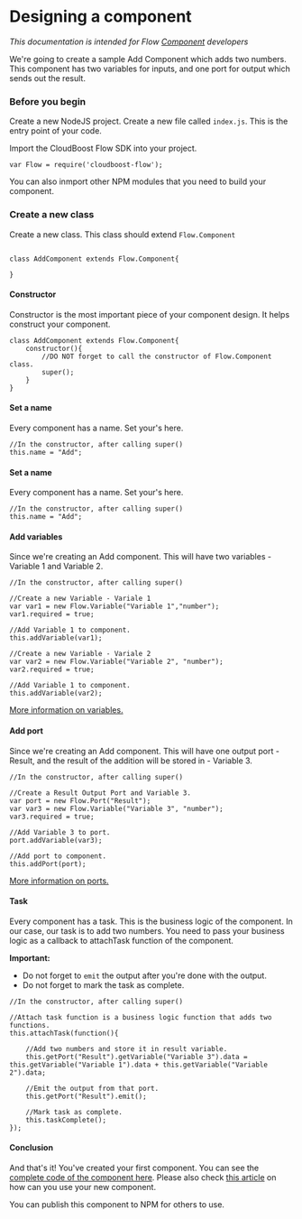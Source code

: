 # Designing a component

*This documentation is intended for Flow [Component](../Component/README.md) developers*

We're going to create a sample Add Component which adds two numbers. This component has two variables for inputs, and one port for output which sends out the result. 

### Before you begin

Create a new NodeJS project. Create a new file called `index.js`. This is the entry point of your code. 

Import the CloudBoost Flow SDK into your project. 

```
var Flow = require('cloudboost-flow');
```

You can also inmport other NPM modules that you need to build your component. 

### Create a new class

Create a new class. This class should extend `Flow.Component`

```

class AddComponent extends Flow.Component{

} 

```

#### Constructor

Constructor is the most important piece of your component design. It helps construct your component. 

```
class AddComponent extends Flow.Component{
    constructor(){
        //DO NOT forget to call the constructor of Flow.Component class. 
        super(); 
    }
}

```

#### Set a name

Every component has a name. Set your's here. 

```
//In the constructor, after calling super()
this.name = "Add";
```

#### Set a name

Every component has a name. Set your's here. 

```
//In the constructor, after calling super()
this.name = "Add";
```

#### Add variables

Since we're creating an Add component. This will have two variables - Variable 1 and Variable 2. 

```
//In the constructor, after calling super()

//Create a new Variable - Variale 1
var var1 = new Flow.Variable("Variable 1","number");
var1.required = true;

//Add Variable 1 to component.
this.addVariable(var1);

//Create a new Variable - Variale 2
var var2 = new Flow.Variable("Variable 2", "number");
var2.required = true;

//Add Variable 1 to component.
this.addVariable(var2);
```

[More information on variables.](../Variable/README.md)


#### Add port

Since we're creating an Add component. This will have one output port - Result, and the result of the addition will be stored in - Variable 3. 

```
//In the constructor, after calling super()

//Create a Result Output Port and Variable 3.
var port = new Flow.Port("Result");
var var3 = new Flow.Variable("Variable 3", "number");
var3.required = true;

//Add Variable 3 to port. 
port.addVariable(var3);

//Add port to component.
this.addPort(port);
```

[More information on ports.](../Port/README.md)

#### Task

Every component has a task. This is the business logic of the component. In our case, our task is to add two numbers. You need to pass your business logic as a callback to attachTask function of the component. 

**Important:**
- Do not forget to `emit` the output after you're done with the output. 
- Do not forget to mark the task as complete. 

```
//In the constructor, after calling super()

//Attach task function is a business logic function that adds two functions. 
this.attachTask(function(){

    //Add two numbers and store it in result variable. 
    this.getPort("Result").getVariable("Variable 3").data = this.getVariable("Variable 1").data + this.getVariable("Variable 2").data;

    //Emit the output from that port. 
    this.getPort("Result").emit();

    //Mark task as complete.
    this.taskComplete();
});
```

#### Conclusion

And that's it! You've created your first component. You can see the [complete code of the component here](../examples/add.js). Please also check [this article](../examples/use-a-component.md) on how can you use your new component. 

You can publish this component to NPM for others to use. 



 